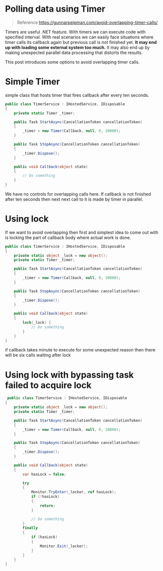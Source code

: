 # Polling data using Timer

> Reference
> https://gunnarpeipman.com/avoid-overlapping-timer-calls/

Timers are useful .NET feature. With timers we can execute code with specified interval. With real scenarios we can easily face situations where timer calls its callback again but previous call is not finished yet. **It may end up with loading some external system too much.** It may also end up by making unexpected parallel data processing that distorts the results.

This post introduces some options to avoid overlapping timer calls.

# Simple Timer

simple class that hosts timer that fires callback after every ten seconds.

```csharp
public class TimerService : IHostedService, IDisposable
{
    private static Timer _timer;

    public Task StartAsync(CancellationToken cancellationToken)
    {
        _timer = new Timer(Callback, null, 0, 10000);
    }

    public Task StopAsync(CancellationToken cancellationToken)
    {
        _timer.Dispose();
    }

    public void Callback(object state)
    {
        // Do something
    }
}
```

We have no controls for overlapping calls here.
If callback is not finished after ten seconds then next next call to it is made by timer in parallel.

# Using lock

If we want to avoid overlapping then first and simplest idea to come out with is locking the part of callback body where actual work is done.

```csharp
public class TimerService : IHostedService, IDisposable
{
    private static object _lock = new object();
    private static Timer _timer;

    public Task StartAsync(CancellationToken cancellationToken)
    {
        _timer = new Timer(Callback, null, 0, 10000);
    }

    public Task StopAsync(CancellationToken cancellationToken)
    {
        _timer.Dispose();
    }

    public void Callback(object state)
    {
        lock(_lock) {
            // Do something
        }
    }
}
```

if callback takes minute to execute for some unexpected reason then there will be six calls waiting after lock

# Using lock with bypassing task failed to acquire lock

```csharp
 public class TimerService : IHostedService, IDisposable
{
    private static object _lock = new object();
    private static Timer _timer;

    public Task StartAsync(CancellationToken cancellationToken)
    {
        _timer = new Timer(Callback, null, 0, 10000);
    }

    public Task StopAsync(CancellationToken cancellationToken)
    {
        _timer.Dispose();
    }

    public void Callback(object state)
    {
        var hasLock = false;

        try
        {
            Monitor.TryEnter(_locker, ref hasLock);
            if (!hasLock)
            {
                return;
            }

            // Do something
        }
        finally
        {
            if (hasLock)
            {
                Monitor.Exit(_locker);
            }
        }
    }
}
```
